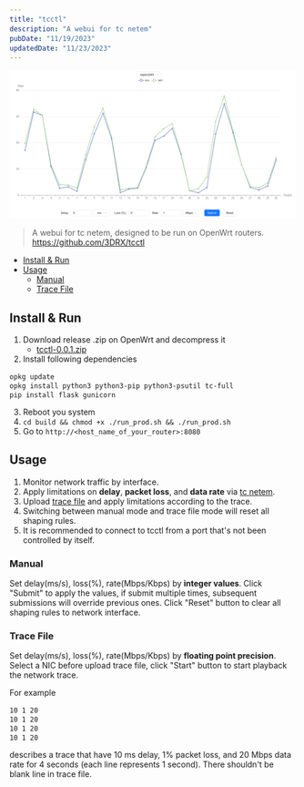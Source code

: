 ```yaml
---
title: "tcctl"
description: "A webui for tc netem"
pubDate: "11/19/2023"
updatedDate: "11/23/2023"
---
```



![tcctl](../../../assets/gagets/tcctl.png)

> A webui for tc netem, designed to be run on OpenWrt routers.  
> https://github.com/3DRX/tcctl

<!--toc:start-->
- [Install & Run](#install-run)
- [Usage](#usage)
  - [Manual](#manual)
  - [Trace File](#trace-file)
<!--toc:end-->

## Install & Run

1. Download release .zip on OpenWrt and decompress it
    - [tcctl-0.0.1.zip](/tcctl-0.0.1.zip)
2. Install following dependencies
```
opkg update
opkg install python3 python3-pip python3-psutil tc-full
pip install flask gunicorn
```
3. Reboot you system
4. `cd build && chmod +x ./run_prod.sh && ./run_prod.sh`
5. Go to `http://<host_name_of_your_router>:8080`

## Usage

1. Monitor network traffic by interface.
2. Apply limitations on **delay**, **packet loss**, and **data rate** via [tc netem](/blog/gadgets/tc_openwrt).
3. Upload [trace file](#trace-file) and apply limitations according to the trace.
4. Switching between manual mode and trace file mode will reset all shaping rules.
5. It is recommended to connect to tcctl from a port that's not been controlled by itself.

### Manual

Set delay(ms/s), loss(%), rate(Mbps/Kbps) by **integer values**.
Click "Submit" to apply the values, if submit multiple times,
subsequent submissions will override previous ones.
Click "Reset" button to clear all shaping rules to network interface.

### Trace File

Set delay(ms/s), loss(%), rate(Mbps/Kbps) by **floating point precision**.
Select a NIC before upload trace file, click "Start" button to start playback the network trace.

For example

```
10 1 20
10 1 20
10 1 20
10 1 20
```

describes a trace that have 10 ms delay, 1% packet loss, and 20 Mbps data rate for 4 seconds (each line represents 1 second).
There shouldn't be blank line in trace file.

